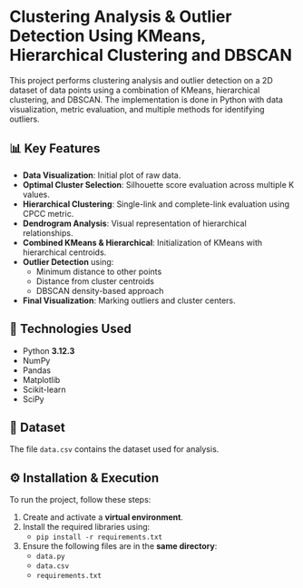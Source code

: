 # Clustering Analysis & Outlier Detection Using KMeans, Hierarchical Clustering and DBSCAN

This project performs clustering analysis and outlier detection on a 2D dataset of data points using a combination of KMeans, hierarchical clustering, and DBSCAN. The implementation is done in Python with data visualization, metric evaluation, and multiple methods for identifying outliers.

## 📊 Key Features

- **Data Visualization**: Initial plot of raw data.
- **Optimal Cluster Selection**: Silhouette score evaluation across multiple K values.
- **Hierarchical Clustering**: Single-link and complete-link evaluation using CPCC metric.
- **Dendrogram Analysis**: Visual representation of hierarchical relationships.
- **Combined KMeans & Hierarchical**: Initialization of KMeans with hierarchical centroids.
- **Outlier Detection** using:
  - Minimum distance to other points
  - Distance from cluster centroids
  - DBSCAN density-based approach
- **Final Visualization**: Marking outliers and cluster centers.

## 🧪 Technologies Used

- Python **3.12.3**
- NumPy
- Pandas
- Matplotlib
- Scikit-learn
- SciPy

## 📁 Dataset

The file `data.csv` contains the dataset used for analysis. 

## ⚙️ Installation & Execution

To run the project, follow these steps:

1. Create and activate a **virtual environment**.
2. Install the required libraries using:
    - `pip install -r requirements.txt`
3. Ensure the following files are in the **same directory**:
    - `data.py`
    - `data.csv`
    - `requirements.txt`
